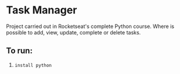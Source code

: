 <h1>Task Manager</h1>
<p>Project carried out in Rocketseat's complete Python course. Where is possible to add, view, update, complete or delete tasks.</p>
<h2>To run:</h2>
<ol>
  <li>
  
    install python
  </li>
</ol>